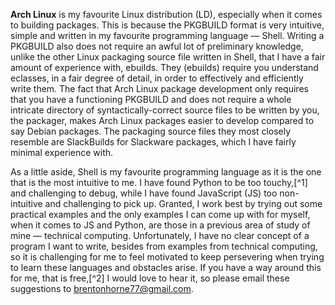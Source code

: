**Arch Linux** is my favourite Linux distribution (LD), especially when it comes to building packages. This is because the PKGBUILD format is very intuitive, simple and written in my favourite programming language &mdash; Shell. Writing a PKGBUILD also does not require an awful lot of preliminary knowledge, unlike the other Linux packaging source file written in Shell, that I have a fair amount of experience with, ebuilds. They (ebuilds) require you understand eclasses, in a fair degree of detail, in order to effectively and efficiently write them. The fact that Arch Linux package development only requires that you have a functioning PKGBUILD and does not require a whole intricate directory of syntactically-correct source files to be written by you, the packager, makes Arch Linux packages easier to develop compared to say Debian packages. The packaging source files they most closely resemble are SlackBuilds for Slackware packages, which I have fairly minimal experience with.

As a little aside, Shell is my favourite programming language as it is the one that is the most intuitive to me. I have found Python to be too touchy,[^1] and challenging to debug, while I have found JavaScript (JS) too non-intuitive and challenging to pick up. Granted, I work best by trying out some practical examples and the only examples I can come up with for myself, when it comes to JS and Python, are those in a previous area of study of mine &mdash; technical computing. Unfortunately, I have no clear concept of a program I want to write, besides from examples from technical computing, so it is challenging for me to feel motivated to keep persevering when trying to learn these languages and obstacles arise. If you have a way around this for me, that is free,[^2] I would love to hear it, so please email these suggestions to [brentonhorne77@gmail.com](mailto:brentonhorne77@gmail.com).
